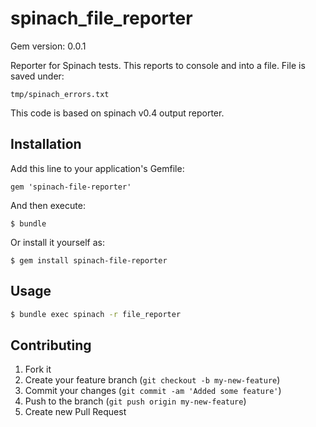 # spinach_file_reporter
Gem version: 0.0.1

Reporter for Spinach tests. This reports to console and into a file.
File is saved under: 

    tmp/spinach_errors.txt
    
This code is based on spinach v0.4 output reporter.

## Installation

Add this line to your application's Gemfile:

    gem 'spinach-file-reporter'

And then execute:

    $ bundle

Or install it yourself as:

    $ gem install spinach-file-reporter

## Usage

```bash
$ bundle exec spinach -r file_reporter
```
## Contributing

1. Fork it
2. Create your feature branch (`git checkout -b my-new-feature`)
3. Commit your changes (`git commit -am 'Added some feature'`)
4. Push to the branch (`git push origin my-new-feature`)
5. Create new Pull Request
